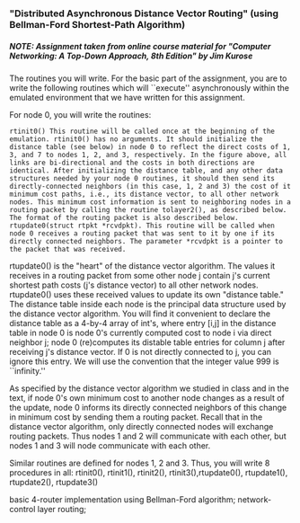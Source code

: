 ### "Distributed Asynchronous Distance Vector Routing" (using Bellman-Ford Shortest-Path Algorithm)

##### NOTE: Assignment taken from online course material for "Computer Networking: A Top-Down Approach, 8th Edition" by Jim Kurose

The routines you will write. For the basic part of the assignment, you are to write the following routines which will ``execute'' asynchronously within the emulated environment that we have written for this assignment.

For node 0, you will write the routines:

    rtinit0() This routine will be called once at the beginning of the emulation. rtinit0() has no arguments. It should initialize the distance table (see below) in node 0 to reflect the direct costs of 1, 3, and 7 to nodes 1, 2, and 3, respectively. In the figure above, all links are bi-directional and the costs in both directions are identical. After initializing the distance table, and any other data structures needed by your node 0 routines, it should then send its directly-connected neighbors (in this case, 1, 2 and 3) the cost of it minimum cost paths, i.e., its distance vector, to all other network nodes. This minimum cost information is sent to neighboring nodes in a routing packet by calling the routine tolayer2(), as described below. The format of the routing packet is also described below.
    rtupdate0(struct rtpkt *rcvdpkt). This routine will be called when node 0 receives a routing packet that was sent to it by one if its directly connected neighbors. The parameter *rcvdpkt is a pointer to the packet that was received.

rtupdate0() is the "heart" of the distance vector algorithm. The values it receives in a routing packet from some other node j contain j's current shortest path costs (j's distance vector) to all other network nodes. rtupdate0() uses these received values to update its own "distance table." The distance table inside each node is the principal data structure used by the distance vector algorithm. You will find it convenient to declare the distance table as a 4-by-4 array of int's, where entry [i,j] in the distance table in node 0 is node 0's currently computed cost to node i via direct neighbor j; node 0 (re)computes its distable table entries for column j after receiving j's distance vector. If 0 is not directly connected to j, you can ignore this entry. We will use the convention that the integer value 999 is ``infinity.''

As specified by the distance vector algorithm we studied in class and in the text, if node 0's own minimum cost to another node changes as a result of the update, node 0 informs its directly connected neighbors of this change in minimum cost by sending them a routing packet. Recall that in the distance vector algorithm, only directly connected nodes will exchange routing packets. Thus nodes 1 and 2 will communicate with each other, but nodes 1 and 3 will node communicate with each other.

Similar routines are defined for nodes 1, 2 and 3. Thus, you will write 8 procedures in all: rtinit0(), rtinit1(), rtinit2(), rtinit3(),rtupdate0(), rtupdate1(), rtupdate2(), rtupdate3() 

basic 4-router implementation using Bellman-Ford algorithm; network-control layer routing;
